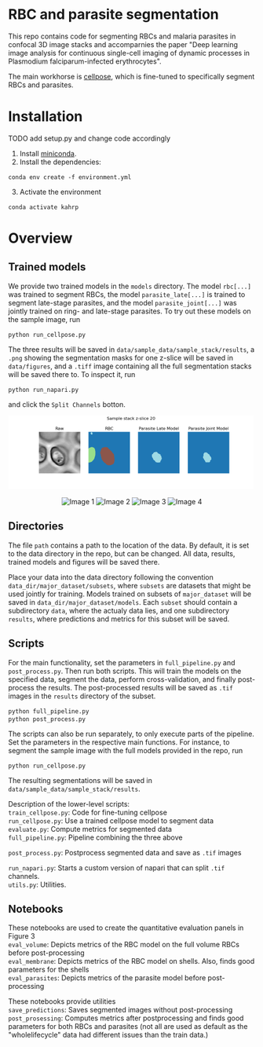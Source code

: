 # RBC and parasite segmentation
This repo contains code for segmenting RBCs and malaria parasites in confocal 3D
image stacks and accomparnies the paper "Deep learning image analysis for continuous single-cell imaging of dynamic
processes in Plasmodium falciparum-infected erythrocytes".

The main workhorse is [cellpose](https://www.cellpose.org/), which is fine-tuned to specifically segment RBCs and parasites.


# Installation
TODO add setup.py and change code accordingly
1. Install [miniconda](https://docs.conda.io/en/latest/miniconda.html).
2. Install the dependencies:
```
conda env create -f environment.yml
```
3. Activate the environment
```
conda activate kahrp
```

# Overview

## Trained models
We provide two trained models in the `models` directory. The model `rbc[...]` was trained to segment RBCs, the model 
`parasite_late[...]` is trained to segment late-stage parasites, and the model `parasite_joint[...]` was jointly trained
on ring- and late-stage parasites. To try out these models on the sample image,
run
```
python run_cellpose.py
```
The three results will be saved in `data/sample_data/sample_stack/results`, a `.png` showing the segmentation masks for 
one z-slice will be saved in `data/figures`, and a `.tiff` image containing all the full segmentation stacks will be saved
there to. To inspect it, run

```
python run_napari.py
```
and click the `Split Channels` botton.

<img src="data/figures/sample_stack_z_slice_20_preds.png" alt="z-slice of segmentations" width="500"/>


<p align="center">
  <img src="sample_stack_raw.png" alt="Image 1" width="200"/>
  <img src="sample_stack_rbc_seg.png" alt="Image 2" width="200"/>
  <img src="sample_stack_parasite_late_seg.png" alt="Image 3" width="200"/>
  <img src="sample_stack_joint_seg.png" alt="Image 4" width="200"/>
</p>

## Directories
The file `path` contains a path to the location of the data. By default, it is set
to the data directory in the repo, but can be changed. All data, results, trained 
models and figures will be saved there.

Place your data into the data directory following the convention 
`data_dir/major_dataset/subsets`, where `subsets` are datasets that might be used 
jointly for training. Models trained on subsets of `major_dataset` will be saved in 
`data_dir/major_dataset/models`. Each `subset` should contain a subdirectory `data`,
where the actualy data lies, and one subdirectory `results`, where predictions and metrics
for this subset will be saved.

## Scripts
For the main functionality, set the parameters in `full_pipeline.py` and `post_process.py`. Then run both scripts. This
will train the models on the specified data, segment the data, perform cross-validation, and finally post-process the 
results. The post-processed results will be saved as `.tif` images in the `results` directory of the subset.

```
python full_pipeline.py
python post_process.py
```

The scripts can also be run separately, to only execute parts of the pipeline. Set the parameters in the respective main 
functions. For instance, to segment the sample image with the full models provided in the repo, run

```
python run_cellpose.py
```
The resulting segmentations will be saved in `data/sample_data/sample_stack/results`.

Description of the lower-level scripts:  
`train_cellpose.py`: Code for fine-tuning cellpose  
`run_cellpose.py`: Use a trained cellpose model to segment data  
`evaluate.py`: Compute metrics for segmented data  
`full_pipeline.py`: Pipeline combining the three above

`post_process.py`: Postprocess segmented data and save as `.tif` images

`run_napari.py`: Starts a custom version of napari that can split `.tif` channels.  
`utils.py`: Utilities.




## Notebooks
These notebooks are used to create the quantitative evaluation panels in Figure 3  
`eval_volume`: Depicts metrics of the RBC model on the full volume RBCs before post-processing  
`eval_membrane`: Depicts metrics of the RBC model on shells. Also, finds good parameters for 
the shells  
`eval_parasites`: Depicts metrics of the parasite model before post-processing  

These notebooks provide utilities  
`save_predictions`: Saves segmented images without post-processing
`post_prosessing`: Computes metrics after postprocessing and finds good parameters for both RBCs 
and parasites (not all are used as default as the "wholelifecycle" data had different issues than the
train data.)
